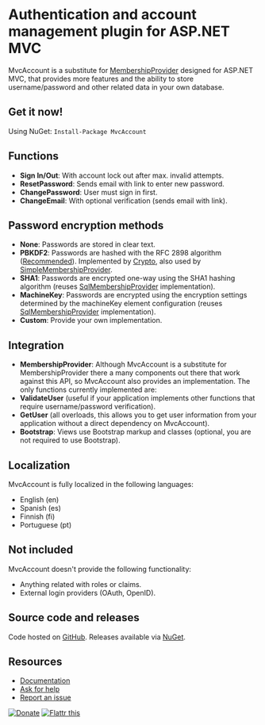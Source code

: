 Authentication and account management plugin for ASP.NET MVC
============================================================
MvcAccount is a substitute for [MembershipProvider][1] designed for ASP.NET MVC, that provides more features and the ability to store username/password and other related data in your own database.

Get it now!
-----------
Using NuGet: `Install-Package MvcAccount`

Functions
---------
- **Sign In/Out**: With account lock out after max. invalid attempts.
- **ResetPassword**: Sends email with link to enter new password.
- **ChangePassword**: User must sign in first.
- **ChangeEmail**: With optional verification (sends email with link).

Password encryption methods
---------------------------
- **None**: Passwords are stored in clear text.
- **PBKDF2**: Passwords are hashed with the RFC 2898 algorithm ([Recommended](http://brockallen.com/2012/10/19/password-management-made-easy-in-asp-net-with-the-crypto-api/)).
  Implemented by [Crypto](http://msdn.microsoft.com/library/system.web.helpers.crypto), 
  also used by [SimpleMembershipProvider](http://msdn.microsoft.com/library/webmatrix.webdata.simplemembershipprovider).
- **SHA1**: Passwords are encrypted one-way using the SHA1 hashing algorithm (reuses [SqlMembershipProvider][2] implementation).
- **MachineKey**: Passwords are encrypted using the encryption settings determined by the machineKey element configuration (reuses [SqlMembershipProvider][2] implementation).
- **Custom**: Provide your own implementation.

Integration
-----------
- **MembershipProvider**: Although MvcAccount is a substitute for MembershipProvider there a many components out there that work against this API, so MvcAccount also provides an implementation. The only functions currently implemented are:
 - **ValidateUser** (useful if your application implements other functions that require username/password verification).
 - **GetUser** (all overloads, this allows you to get user information from your application without a direct dependency on MvcAccount).
- **Bootstrap**: Views use Bootstrap markup and classes (optional, you are not required to use Bootstrap).

Localization
------------
MvcAccount is fully localized in the following languages:

- English (en)
- Spanish (es)
- Finnish (fi)
- Portuguese (pt)

Not included
------------
MvcAccount doesn't provide the following functionality:

- Anything related with roles or claims.
- External login providers (OAuth, OpenID).

Source code and releases
------------------------
Code hosted on [GitHub][3]. Releases available via [NuGet][4].

Resources
---------
- [Documentation](docs)
- [Ask for help](https://github.com/maxtoroq/MvcAccount/issues?labels=question&state=closed)
- [Report an issue](https://github.com/maxtoroq/MvcAccount/issues?state=open)

[![Donate](https://www.paypalobjects.com/en_US/i/btn/btn_donate_SM.gif)](https://github.com/maxtoroq/MvcAccount/wiki/Donate)
[![Flattr this](https://api.flattr.com/button/flattr-badge-large.png)](http://flattr.com/thing/1761238/MvcAccount)

[1]: http://msdn.microsoft.com/library/system.web.security.membershipprovider
[2]: http://msdn.microsoft.com/library/system.web.security.sqlmembershipprovider
[3]: https://github.com/maxtoroq/MvcAccount
[4]: http://www.nuget.org/packages/MvcAccount

